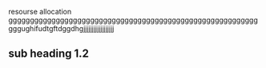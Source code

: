 resourse allocation
gggggggggggggggggggggggggggggggggggggggggggggggggggggggggggggughifudtgftdggdhgjjjjjjjjjjjjjjjjjj
## sub heading 1.2


